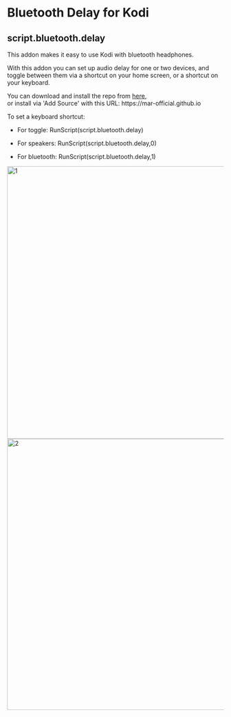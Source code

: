 # Bluetooth Delay for Kodi
## script.bluetooth.delay
This addon makes it easy to use Kodi with bluetooth headphones.

With this addon you can set up audio delay for one or two devices, and toggle between them via a shortcut on your home screen, or a shortcut on your keyboard.

You can download and install the repo from [here](https://github.com/MAR-official/repo/releases/download/Latest/repository.mar-official.zip), <br />or install via 'Add Source' with this URL: https://</span>mar-official.github.io

To set a keyboard shortcut:

* For toggle:    RunScript(script.bluetooth.delay)

* For speakers:  RunScript(script.bluetooth.delay,0)

* For bluetooth:  RunScript(script.bluetooth.delay,1)

<img width="633" alt="1" src="https://user-images.githubusercontent.com/75268095/160254406-544b8cee-aff2-472c-8c05-e0d5b8d14109.png">
<img width="630" alt="2" src="https://user-images.githubusercontent.com/75268095/160254407-36d6d65e-a01b-43ab-b697-56a2304700b8.png">
